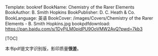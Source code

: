 Template: bookref
BookName: Chemistry of the Rarer Elements
BookAuthor: B. Smith Hopkins
BookPublisher: D. C. Heath & Co.
BookLanguage: 英语
BookCover: /images/Covers/Chemistry of the Rarer Elements - B. Smith Hopkins.jpg
bookpdfdownload: https://pan.baidu.com/s/1DyPjLM0pidPU9OoVMW2AvQ?pwd=7kb3 


[TOC]

本书pdf是文字识别版，影印质量**很差**。

